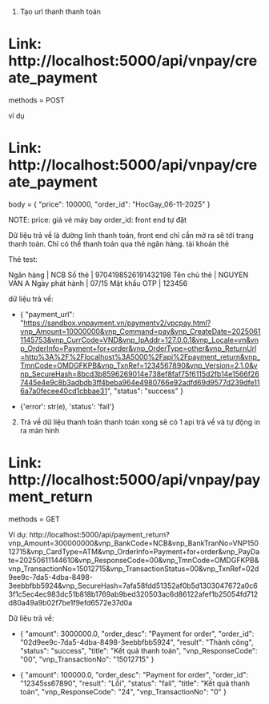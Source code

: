 1. Tạo url thanh thanh toán
# Link: http://localhost:5000/api/vnpay/create_payment
methods = POST


ví dụ
# Link: http://localhost:5000/api/vnpay/create_payment

body = {
    "price": 100000,
    "order_id": "HocGay_06-11-2025"
}

NOTE: price: giá vé máy bay
    order_id: front end tự đặt 

Dữ liệu trả về là đường linh thanh toán, front end chỉ cần mở ra sẽ tới trang thanh toán. 
Chỉ có thể thanh toán qua thẻ ngân hàng.
tài khoản thẻ

Thẻ test:

Ngân hàng       	|    NCB
Số thẻ	            |    9704198526191432198
Tên chủ thẻ	        |    NGUYEN VAN A
Ngày phát hành	    |    07/15
Mật khẩu OTP	    |    123456




dữ liệu trả về:

- {
    "payment_url": "https://sandbox.vnpayment.vn/paymentv2/vpcpay.html?vnp_Amount=10000000&vnp_Command=pay&vnp_CreateDate=20250611145753&vnp_CurrCode=VND&vnp_IpAddr=127.0.0.1&vnp_Locale=vn&vnp_OrderInfo=Payment+for+order&vnp_OrderType=other&vnp_ReturnUrl=http%3A%2F%2Flocalhost%3A5000%2Fapi%2Fpayment_return&vnp_TmnCode=OMDGFKPB&vnp_TxnRef=1234567890&vnp_Version=2.1.0&vnp_SecureHash=8bcd3b8596269014e738ef8faf75f6115d2fb14e1566f267445e4e9c8b3adbdb3ff4beba964e4980766e92adfd69d9577d239dfe116a7a0fecee40cd1cbbae31",
    "status": "success"
}

- {'error': str(e), 'status': 'fail'}


2. Trả về dữ liệu thanh toán
thanh toán xong sẽ có 1 api trả về và tự động in ra màn hình
# Link: http://localhost:5000/api/vnpay/payment_return
methods = GET


Ví  dụ: 
http://localhost:5000/api/payment_return?vnp_Amount=300000000&vnp_BankCode=NCB&vnp_BankTranNo=VNP15012715&vnp_CardType=ATM&vnp_OrderInfo=Payment+for+order&vnp_PayDate=20250611144610&vnp_ResponseCode=00&vnp_TmnCode=OMDGFKPB&vnp_TransactionNo=15012715&vnp_TransactionStatus=00&vnp_TxnRef=02d9ee9c-7da5-4dba-8498-3eebbfbb5924&vnp_SecureHash=7afa58fdd51352af0b5d1303047672a0c63f1c5ec4ec983dc51b818b1769ab9bed320503ac6d86122afef1b25054fd712d80a49a9b02f7be1f9efd6572e37d0a

Dữ liệu trả về: 

-   {
    "amount": 3000000.0,
    "order_desc": "Payment for order",
    "order_id": "02d9ee9c-7da5-4dba-8498-3eebbfbb5924",
    "result": "Thành công",
    "status": "success",
    "title": "Kết quả thanh toán",
    "vnp_ResponseCode": "00",
    "vnp_TransactionNo": "15012715"
}

-  {
    "amount": 100000.0,
    "order_desc": "Payment for order",
    "order_id": "12345ss67890",
    "result": "Lỗi",
    "status": "fail",
    "title": "Kết quả thanh toán",
    "vnp_ResponseCode": "24",
    "vnp_TransactionNo": "0"
}